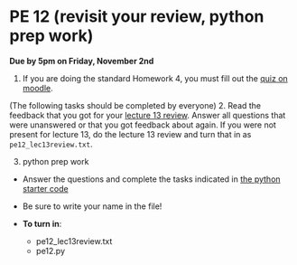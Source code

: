 PE 12 (revisit your review, python prep work)
==============

__Due by 5pm on Friday, November 2nd__

1. If you are doing the standard Homework 4, you must fill out the [quiz on moodle](https://moodle.cs.colorado.edu/mod/quiz/view.php?id=31259a).

(The following tasks should be completed by everyone)
2. Read the feedback that you got for your [lecture 13 review](../lectures/13_review_lowfidelity). Answer all questions that were unanswered or that you got feedback about again.
If you were not present for lecture 13, do the lecture 13 review and turn that in as `pe12_lec13review.txt`.


3. python prep work
- Answer the questions and complete the tasks indicated in [the python starter code](pe12.py)
- Be sure to write your name in the file!

- __To turn in__:
    - pe12_lec13review.txt
    - pe12.py
